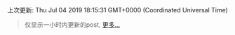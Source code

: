 
  
 上次更新: Thu Jul 04 2019 18:15:31 GMT+0000 (Coordinated Universal Time) 

 > 仅显示一小时内更新的post, [更多...](screenshots/)
  
